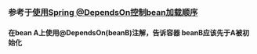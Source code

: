 ### 参考于[使用Spring @DependsOn控制bean加载顺序](https://blog.csdn.net/neweastsun/article/details/78775371)

#### 在bean A上使用@DependsOn(beanB)注解，告诉容器 beanB应该先于A被初始化
